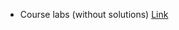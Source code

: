 - Course labs (without solutions)
[Link](https://github.com/https-deeplearning-ai/tensorflow-1-public/tree/main)